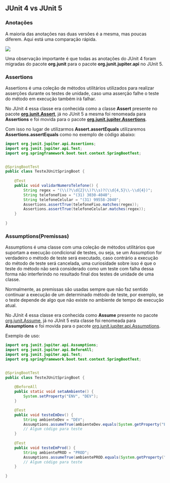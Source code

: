 ## JUnit 4 vs JUnit 5



### Anotações

A maioria das anotações nas duas versões é a mesma, mas poucas diferem. Aqui está uma comparação rápida. 



<img src="C:/Users/Lenovo/Documents/Laboratorios TRT/Testes com Java/JUnit5/imagens/features.png"/>

Uma observação importante é que todas as anotações do JUnit 4 foram migradas do pacote **org.junit** para o pacote **org.junit.jupiter.api** no JUnit 5.



### Assertions

Assertions é uma coleção de métodos utilitários utilizados para realizar asserções durante os testes de unidade, caso uma asserção falhe o teste do método em execução também irá falhar.

No JUnit 4 essa classe era conhecida como a classe **Assert** presente no pacote [**org.junit.Assert**](http://junit.org/junit4/javadoc/4.12/org/junit/Assert.html), já no JUnit 5 a mesma foi renomeada para **Assertions** e foi movida para o pacote  [**org.junit.jupiter.Assertions**](http://junit.org/junit5/docs/current/api/org/junit/jupiter/api/Assertions.html).

Com isso no lugar de utilizarmos **Assert.assertEquals** utilizaremos **Assertions.assertEquals** como no exemplo de código abaixo:

```java
import org.junit.jupiter.api.Assertions;
import org.junit.jupiter.api.Test;
import org.springframework.boot.test.context.SpringBootTest;


@SpringBootTest
public class TesteJUnitSpringBoot {
	
	@Test
	public void validarNumeroTelefone() {
		String regex = "(\\(?\\d{2}\\)?\\s)?(\\d{4,5}\\-\\d{4})";
		String telefoneFixo = "(31) 3030-4040";
		String telefoneCelular = "(31) 99558-2040";
		Assertions.assertTrue(telefoneFixo.matches(regex));
		Assertions.assertTrue(telefoneCelular.matches(regex));
	}
	
}
```



### Assumptions(Premissas)

Assumptions é uma classe com uma coleção de métodos utilitários que suportam a execução condicional de testes, ou seja, se um Assumption for verdadeiro o método de teste será executado, caso contrário a execução do método de teste será cancelada, uma curiosidade sobre isso é que o teste do método não será considerado como um teste com falha dessa forma não interferindo no resultado final dos testes de unidade de uma classe.

Normalmente, as premissas são usadas sempre que não faz sentido continuar a execução de um determinado método de teste, por exemplo, se o teste depende de algo que não existe no ambiente de tempo de execução atual.

No JUnit 4 essa classe era conhecida como **Assume** presente no pacote  [org.junit.Assume](http://junit.org/junit4/javadoc/4.12/org/junit/Assume.html), já no JUnit 5 esta classe foi renomeada para **Assumptions** e foi movida para o pacote  [org.junit.jupiter.api.Assumptions](http://junit.org/junit5/docs/current/api/org/junit/jupiter/api/Assumptions.html).

Exemplo de uso:

```java
import org.junit.jupiter.api.Assumptions;
import org.junit.jupiter.api.BeforeAll;
import org.junit.jupiter.api.Test;
import org.springframework.boot.test.context.SpringBootTest;


@SpringBootTest
public class TesteJUnitSpringBoot {
	
	@BeforeAll
	public static void setaAmbiente() {
		System.setProperty("ENV", "DEV");
	}

	@Test
	public void testeEmDev() {
		String ambienteDev = "DEV";
		Assumptions.assumeTrue(ambienteDev.equals(System.getProperty("ENV")));
		// Algum código para teste
	}
	
	@Test
	public void testeEmProd() {
		String ambientePROD = "PROD";
		Assumptions.assumeTrue(ambientePROD.equals(System.getProperty("ENV")));
		// Algum código para teste
	}
	
}
```



